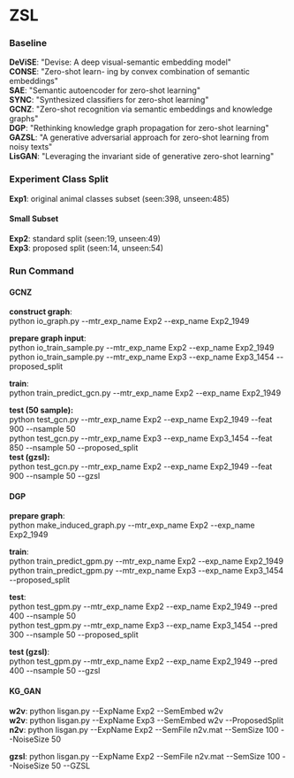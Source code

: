 # ZSL

### Baseline
**DeViSE**: "Devise: A deep visual-semantic embedding model"  
**CONSE**: "Zero-shot learn- ing by convex combination of semantic embeddings"  
**SAE**: "Semantic autoencoder for zero-shot learning"  
**SYNC**: "Synthesized classifiers for zero-shot learning"  
**GCNZ**: "Zero-shot recognition via semantic embeddings and knowledge graphs"  
**DGP**: "Rethinking knowledge graph propagation for zero-shot learning"  
**GAZSL**: "A generative adversarial approach for zero-shot learning from noisy texts"  
**LisGAN**: "Leveraging the invariant side of generative zero-shot learning"  

### Experiment Class Split 
**Exp1**: original animal classes subset (seen:398, unseen:485)

#### Small Subset
**Exp2**: standard split (seen:19, unseen:49)  
**Exp3**: proposed split (seen:14, unseen:54)


### Run Command

#### GCNZ

**construct graph**:  
python io_graph.py --mtr_exp_name Exp2 --exp_name Exp2_1949  

**prepare graph input**:  
python io_train_sample.py --mtr_exp_name Exp2 --exp_name Exp2_1949  
python io_train_sample.py --mtr_exp_name Exp3 --exp_name Exp3_1454 --proposed_split

**train**:  
python train_predict_gcn.py --mtr_exp_name Exp2 --exp_name Exp2_1949  

**test (50 sample):**  
python test_gcn.py --mtr_exp_name Exp2 --exp_name Exp2_1949 --feat 900 --nsample 50  
python test_gcn.py --mtr_exp_name Exp3 --exp_name Exp3_1454 --feat 850 --nsample 50 --proposed_split  
**test (gzsl):**  
python test_gcn.py --mtr_exp_name Exp2 --exp_name Exp2_1949 --feat 900 --nsample 50 --gzsl

#### DGP
**prepare graph**:  
python make_induced_graph.py --mtr_exp_name Exp2 --exp_name Exp2_1949

**train**:  
python train_predict_gpm.py --mtr_exp_name Exp2 --exp_name Exp2_1949  
python train_predict_gpm.py --mtr_exp_name Exp3 --exp_name Exp3_1454 --proposed_split

**test**:  
python test_gpm.py --mtr_exp_name Exp2 --exp_name Exp2_1949 --pred 400 --nsample 50  
python test_gpm.py --mtr_exp_name Exp3 --exp_name Exp3_1454 --pred 300 --nsample 50 --proposed_split

**test (gzsl)**:  
python test_gpm.py --mtr_exp_name Exp2 --exp_name Exp2_1949 --pred 400 --nsample 50 --gzsl


#### KG_GAN  
**w2v**: python lisgan.py --ExpName Exp2 --SemEmbed w2v  
**w2v**: python lisgan.py --ExpName Exp3 --SemEmbed w2v --ProposedSplit  
**n2v**: python lisgan.py --ExpName Exp2 --SemFile n2v.mat --SemSize 100 --NoiseSize 50  

**gzsl**: python lisgan.py --ExpName Exp2 --SemFile n2v.mat --SemSize 100 --NoiseSize 50 --GZSL
